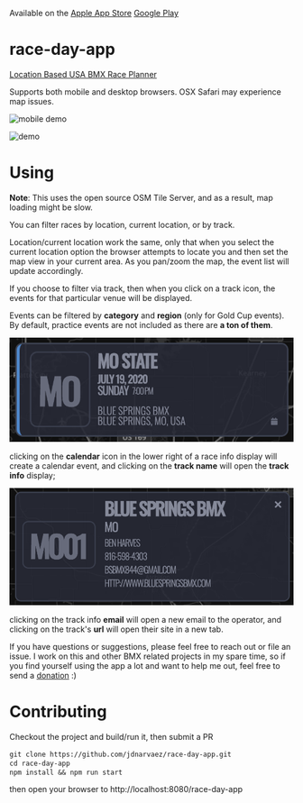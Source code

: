 Available on the [Apple App Store](https://apps.apple.com/us/app/race-day-bmx/id1492349004) [Google Play](https://play.google.com/store/apps/details?id=com.elevate.raceday) 
# race-day-app
[Location Based USA BMX Race Planner](http://jdnarvaez.github.io/race-day-app/)

Supports both mobile and desktop browsers. OSX Safari may experience map issues.

![mobile demo](https://raw.githubusercontent.com/jdnarvaez/race-day-app/master/docs/images/mobile_demo.gif)

![demo](https://raw.githubusercontent.com/jdnarvaez/race-day-app/master/docs/images/demo.gif)

# Using

**Note**: This uses the open source OSM Tile Server, and as a result, map loading might be slow. 

You can filter races by location, current location, or by track. 

Location/current location work the same, only that when you select the current location option the browser attempts to locate you and then set the map view in your current area. As you pan/zoom the map, the event list will update accordingly. 

If you choose to filter via track, then when you click on a track icon, the events for that particular venue will be displayed.

Events can be filtered by **category** and **region** (only for Gold Cup events). By default, practice events are not included as there are **a ton of them**. 

![race-info](https://raw.githubusercontent.com/jdnarvaez/race-day-app/master/docs/images/race-info.png)

clicking on the **calendar** icon in the lower right of a race info display will create a calendar event, and clicking on the **track name** will open the **track info** display;

![track-info](https://raw.githubusercontent.com/jdnarvaez/race-day-app/master/docs/images/track-info.png)

clicking on the track info **email** will open a new email to the operator, and clicking on the track's **url** will open their site in a new tab.

If you have questions or suggestions, please feel free to reach out or file an issue. I work on this and other BMX related projects in my spare time, so if you find yourself using the app a lot and want to help me out, feel free to send a [donation](https://paypal.me/jdnarvaez) :) 

# Contributing

Checkout the project and build/run it, then submit a PR

```
git clone https://github.com/jdnarvaez/race-day-app.git
cd race-day-app
npm install && npm run start
```

then open your browser to http://localhost:8080/race-day-app
